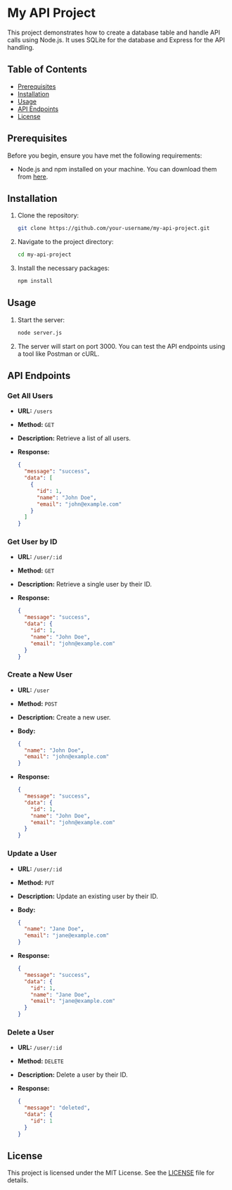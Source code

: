 
# My API Project

This project demonstrates how to create a database table and handle API calls using Node.js. It uses SQLite for the database and Express for the API handling.

## Table of Contents

- [Prerequisites](#prerequisites)
- [Installation](#installation)
- [Usage](#usage)
- [API Endpoints](#api-endpoints)
- [License](#license)

## Prerequisites

Before you begin, ensure you have met the following requirements:

- Node.js and npm installed on your machine. You can download them from [here](https://nodejs.org/).

## Installation

1. Clone the repository:

   ```bash
   git clone https://github.com/your-username/my-api-project.git
   ```

2. Navigate to the project directory:

   ```bash
   cd my-api-project
   ```

3. Install the necessary packages:

   ```bash
   npm install
   ```

## Usage

1. Start the server:

   ```bash
   node server.js
   ```

2. The server will start on port 3000. You can test the API endpoints using a tool like Postman or cURL.

## API Endpoints

### Get All Users

- **URL:** `/users`
- **Method:** `GET`
- **Description:** Retrieve a list of all users.
- **Response:**

  ```json
  {
    "message": "success",
    "data": [
      {
        "id": 1,
        "name": "John Doe",
        "email": "john@example.com"
      }
    ]
  }
  ```

### Get User by ID

- **URL:** `/user/:id`
- **Method:** `GET`
- **Description:** Retrieve a single user by their ID.
- **Response:**

  ```json
  {
    "message": "success",
    "data": {
      "id": 1,
      "name": "John Doe",
      "email": "john@example.com"
    }
  }
  ```

### Create a New User

- **URL:** `/user`
- **Method:** `POST`
- **Description:** Create a new user.
- **Body:**

  ```json
  {
    "name": "John Doe",
    "email": "john@example.com"
  }
  ```

- **Response:**

  ```json
  {
    "message": "success",
    "data": {
      "id": 1,
      "name": "John Doe",
      "email": "john@example.com"
    }
  }
  ```

### Update a User

- **URL:** `/user/:id`
- **Method:** `PUT`
- **Description:** Update an existing user by their ID.
- **Body:**

  ```json
  {
    "name": "Jane Doe",
    "email": "jane@example.com"
  }
  ```

- **Response:**

  ```json
  {
    "message": "success",
    "data": {
      "id": 1,
      "name": "Jane Doe",
      "email": "jane@example.com"
    }
  }
  ```

### Delete a User

- **URL:** `/user/:id`
- **Method:** `DELETE`
- **Description:** Delete a user by their ID.
- **Response:**

  ```json
  {
    "message": "deleted",
    "data": {
      "id": 1
    }
  }
  ```

## License

This project is licensed under the MIT License. See the [LICENSE](LICENSE) file for details.
